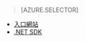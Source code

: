 > [AZURE.SELECTOR]
- [入口網站](../articles/media-services-manage-content.md)
- [.NET SDK](../articles/media-services-index-content.md)

<!--HONumber=52--> 
